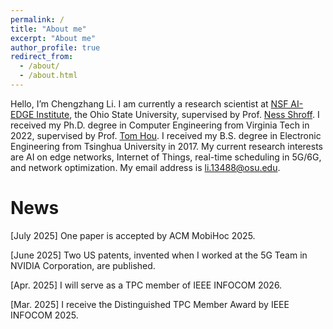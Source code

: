 ```yaml
---
permalink: /
title: "About me"
excerpt: "About me"
author_profile: true
redirect_from: 
  - /about/
  - /about.html
---
```


Hello, I’m Chengzhang Li. I am currently a research scientist at [NSF AI-EDGE Institute](https://aiedge.osu.edu/), the Ohio State University, supervised by Prof. [Ness Shroff](https://u.osu.edu/shroff-11/). I received my Ph.D. degree in Computer Engineering from Virginia Tech in 2022, supervised by Prof. [Tom Hou](https://www.cnsr.ictas.vt.edu/THou.html). I received my B.S. degree in Electronic Engineering from Tsinghua University in 2017. My current research interests are AI on edge networks, Internet of Things, real-time scheduling in 5G/6G, and network optimization.  My email address is li.13488@osu.edu.

News
======

\[July 2025\] One paper is accepted by ACM MobiHoc 2025.

\[June 2025\] Two US patents, invented when I worked at the 5G Team in NVIDIA Corporation, are published.

\[Apr. 2025\] I will serve as a TPC member of IEEE INFOCOM 2026.

\[Mar. 2025\] I receive the Distinguished TPC Member Award by IEEE INFOCOM 2025.






